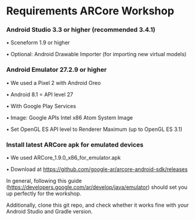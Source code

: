# Requirements ARCore Workshop

### Android Studio 3.3 or higher (recommended 3.4.1)
• Sceneform 1.9 or higher

• Optional: Android Drawable Importer (for importing new virtual models)
    
### Android Emulator 27.2.9 or higher
• We used a Pixel 2 with Android Oreo

• Android 8.1 = API level 27

• With Google Play Services

• Image: Google APIs Intel x86 Atom System Image

• Set OpenGL ES API level to Renderer Maximum (up to OpenGL ES 3.1)
### Install latest ARCore apk for emulated devices
• We used ARCore_1.9.0_x86_for_emulator.apk

• Download at https://github.com/google-ar/arcore-android-sdk/releases
    
In general, following this guide (https://developers.google.com/ar/develop/java/emulator)
should set you up perfectly for the workshop.

Additionally, clone this git repo, and check whether it works fine with your Android
Studio and Gradle version.
